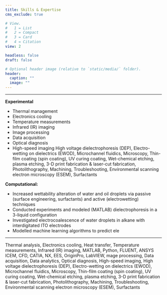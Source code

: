 ```yaml
---
title: Skills & Expertise
cms_exclude: true

# View.
#   1 = List
#   2 = Compact
#   3 = Card
#   4 = Citation
view: 2

headless: false
draft: false

# Optional header image (relative to `static/media/` folder).
header:
  caption: ""
  image: ""
---
```


---
**Experimental**
* Thermal management
* Electronics cooling
* Temperature measurements
* Infrared (IR) imaging
* Image processing
* Data acquisition
* Optical diagnosis 
* High-speed imaging
High voltage dielectrophoresis (DEP), Electro-wetting on dielectrics (EWOD), 
Microchannel fluidics, Microscopy, Thin-film coating (spin coating), UV curing coating, 
Wet-chemical etching, plasma etching, 3-D print fabrication & laser-cut fabrication, 
Photolithography, Machining, Troubleshooting, Environmental scanning electron microscopy (ESEM), Surfactants

**Computational:**
* Increased wettability alteration of water and oil droplets via passive (surface engineering, surfactants) and active (electrowetting) techniques
* Conducted experiments and modeled (MATLAB) dielectrophoresis in a 3-liquid configuration
* Investigated electrocoalescence of water droplets in alkane with interdigitated ITO electrodes
* Modelled machine learning algorithms to predict ele


---
Thermal analysis, Electronics cooling, Heat transfer, 
Temperature measurements, Infrared (IR) imaging, MATLAB, 
Python, FLUENT, ANSYS ICEM, CFD, CATIA, NX, EES, OriginPro, LabVIEW, 
mage processing, Data acquisition, Data analytics, Optical diagnosis, High-speed imaging,
High voltage dielectrophoresis (DEP), Electro-wetting on dielectrics (EWOD), 
Microchannel fluidics, Microscopy, Thin-film coating (spin coating), UV curing coating, 
Wet-chemical etching, plasma etching, 3-D print fabrication & laser-cut fabrication, 
Photolithography, Machining, Troubleshooting, Environmental scanning electron microscopy (ESEM), Surfactants
